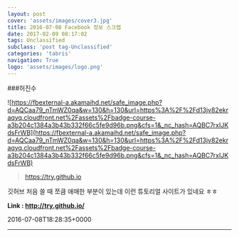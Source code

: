 ```yaml
---
layout: post
cover: 'assets/images/cover3.jpg'
title: 2016-07-08 Facebook 정보 스크랩
date: 2017-02-09 08:17:02
tags: Unclassified
subclass: 'post tag-Unclassified'
categories: 'tabris'
navigation: True
logo: 'assets/images/logo.png'
---
```


###허진수

![https://fbexternal-a.akamaihd.net/safe_image.php?d=AQCaa79_nTmWZ0qa&w=130&h=130&url=https%3A%2F%2Fd13jv82ekraqyq.cloudfront.net%2Fassets%2Fbadge-course-a3b204c1384a3b43b332f66c5fe9d96b.png&cfs=1&_nc_hash=AQBC7rxIJKdsFrWB](https://fbexternal-a.akamaihd.net/safe_image.php?d=AQCaa79_nTmWZ0qa&w=130&h=130&url=https%3A%2F%2Fd13jv82ekraqyq.cloudfront.net%2Fassets%2Fbadge-course-a3b204c1384a3b43b332f66c5fe9d96b.png&cfs=1&_nc_hash=AQBC7rxIJKdsFrWB)

>https://try.github.io

깃허브 처음 쓸 때 쪼큼 애매한 부분이 있는데 이런 튜토리얼 사이트가 있네요 ㅎㅎ

**Link : <http://try.github.io/>**

2016-07-08T18:28:35+0000

---

